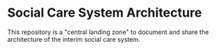 # Social Care System Architecture

This repository is a "central landing zone" to document and share the architecture of the interim social care system.
